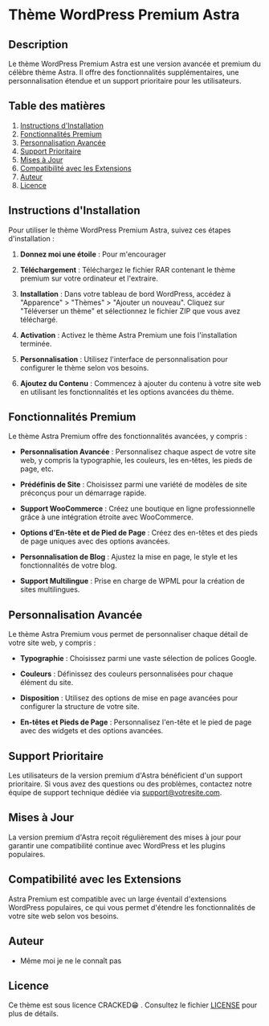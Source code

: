 # Thème WordPress Premium Astra

## Description

Le thème WordPress Premium Astra est une version avancée et premium du célèbre thème Astra. Il offre des fonctionnalités supplémentaires, une personnalisation étendue et un support prioritaire pour les utilisateurs.

## Table des matières

1. [Instructions d'Installation](#instructions-dinstallation)
2. [Fonctionnalités Premium](#fonctionnalités-premium)
3. [Personnalisation Avancée](#personnalisation-avancée)
4. [Support Prioritaire](#support-prioritaire)
5. [Mises à Jour](#mises-à-jour)
6. [Compatibilité avec les Extensions](#compatibilité-avec-les-extensions)
7. [Auteur](#auteur)
8. [Licence](#licence)

## Instructions d'Installation

Pour utiliser le thème WordPress Premium Astra, suivez ces étapes d'installation :

1. **Donnez moi une étoile** : Pour m'encourager

2. **Téléchargement** : Téléchargez le fichier RAR contenant le thème premium sur votre ordinateur et l'extraire.

3. **Installation** : Dans votre tableau de bord WordPress, accédez à "Apparence" > "Thèmes" > "Ajouter un nouveau". Cliquez sur "Téléverser un thème" et sélectionnez le fichier ZIP que vous avez téléchargé.

4. **Activation** : Activez le thème Astra Premium une fois l'installation terminée.

5. **Personnalisation** : Utilisez l'interface de personnalisation pour configurer le thème selon vos besoins.

6. **Ajoutez du Contenu** : Commencez à ajouter du contenu à votre site web en utilisant les fonctionnalités et les options avancées du thème.

## Fonctionnalités Premium

Le thème Astra Premium offre des fonctionnalités avancées, y compris :

- **Personnalisation Avancée** : Personnalisez chaque aspect de votre site web, y compris la typographie, les couleurs, les en-têtes, les pieds de page, etc.

- **Prédéfinis de Site** : Choisissez parmi une variété de modèles de site préconçus pour un démarrage rapide.

- **Support WooCommerce** : Créez une boutique en ligne professionnelle grâce à une intégration étroite avec WooCommerce.

- **Options d'En-tête et de Pied de Page** : Créez des en-têtes et des pieds de page uniques avec des options avancées.

- **Personnalisation de Blog** : Ajustez la mise en page, le style et les fonctionnalités de votre blog.

- **Support Multilingue** : Prise en charge de WPML pour la création de sites multilingues.

## Personnalisation Avancée

Le thème Astra Premium vous permet de personnaliser chaque détail de votre site web, y compris :

- **Typographie** : Choisissez parmi une vaste sélection de polices Google.

- **Couleurs** : Définissez des couleurs personnalisées pour chaque élément du site.

- **Disposition** : Utilisez des options de mise en page avancées pour configurer la structure de votre site.

- **En-têtes et Pieds de Page** : Personnalisez l'en-tête et le pied de page avec des widgets et des options avancées.

## Support Prioritaire

Les utilisateurs de la version premium d'Astra bénéficient d'un support prioritaire. Si vous avez des questions ou des problèmes, contactez notre équipe de support technique dédiée via [support@votresite.com](mailto:support@votresite.com).

## Mises à Jour

La version premium d'Astra reçoit régulièrement des mises à jour pour garantir une compatibilité continue avec WordPress et les plugins populaires.

## Compatibilité avec les Extensions

Astra Premium est compatible avec un large éventail d'extensions WordPress populaires, ce qui vous permet d'étendre les fonctionnalités de votre site web selon vos besoins.

## Auteur

- Même moi je ne le connaît pas

## Licence

Ce thème est sous licence CRACKED😁 . Consultez le fichier [LICENSE](LICENSE) pour plus de détails.
